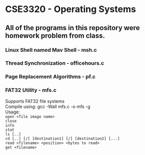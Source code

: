 # CSE3320 - Operating Systems
## All of the programs in this repository were homework problem from class.

### Linux Shell named Mav Shell - msh.c  
### Thread Synchronization - officehours.c  
### Page Replacement Algorithms - pf.c  
### FAT32 Utility - mfs.c  
  Supports FAT32 file systems  
  Compile using: gcc -Wall mfs.c -o mfs -g  
  Usage:  
  `open <file image name>`  
  `close`  
  `info`  
  `stat`  
  `ls [..]`  
  `cd [..] [/] [destination1] [/] [destination2] [...]`  
  `read <filename> <position> <bytes to read>`  
  `get <filename>`  
